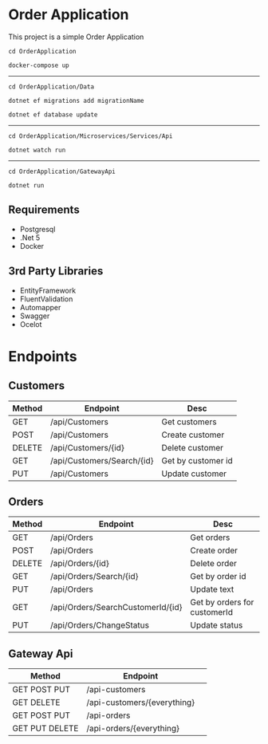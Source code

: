 # Order Application

 This project is a simple Order Application
 
 `cd OrderApplication`

 `docker-compose up`
 _____
 `cd OrderApplication/Data`

 `dotnet ef migrations add migrationName`

 `dotnet ef database update`
 ____
 `cd OrderApplication/Microservices/Services/Api`

 `dotnet watch run`
 ____
 `cd OrderApplication/GatewayApi`

 `dotnet run`
 
 ##  Requirements

 - Postgresql
 - .Net 5
 - Docker

 ## 3rd Party Libraries

- EntityFramework
- FluentValidation
- Automapper
- Swagger
- Ocelot

# Endpoints

## Customers
| Method | Endpoint                | Desc                                                     |
| -----------|-------------------------|----------------------------------------------------------|
| GET | /api/Customers| Get customers
| POST | /api/Customers| Create customer 
| DELETE | /api/Customers/{id}| Delete customer  
| GET | /api/Customers/Search/{id}| Get by customer id                            
| PUT | /api/Customers| Update customer       


## Orders
| Method | Endpoint                | Desc                                                     |
| -----------|-------------------------|----------------------------------------------------------|
| GET  | /api/Orders| Get orders
| POST | /api/Orders| Create order 
| DELETE | /api/Orders/{id}| Delete order  
| GET | /api/Orders/Search/{id}| Get by order id                            
| PUT | /api/Orders| Update text
| GET | /api/Orders/SearchCustomerId/{id}| Get by orders for customerId
| PUT | /api/Orders/ChangeStatus| Update status  


## Gateway Api
| Method | Endpoint                |                                                      |
| -----------|-------------------------|----------------------------------------------------------|
| GET POST PUT | /api-customers| 
| GET DELETE | /api-customers/{everything}
| GET POST PUT  | /api-orders|
| GET PUT DELETE | /api-orders/{everything}|
  
